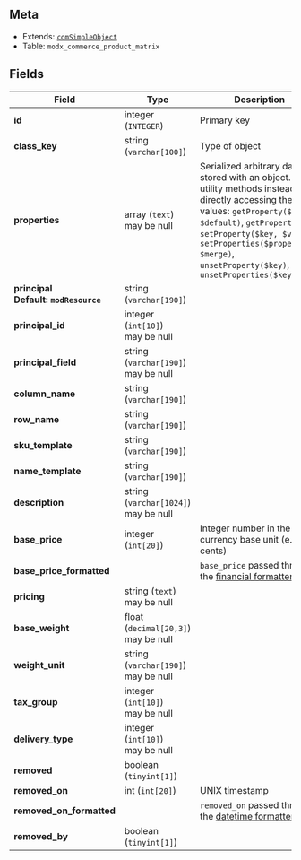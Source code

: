 ## Meta

- Extends: [`comSimpleObject`](comSimpleObject)
- Table: `modx_commerce_product_matrix`

## Fields


| Field | Type | Description |
| ----- | ---- | ----------- |
| **id** | integer (`INTEGER`) | Primary key |
| **class_key** | string (`varchar[100]`) | Type of object |
| **properties** | array (`text`)<br>may be null | Serialized arbitrary data stored with an object. Use utility methods instead of directly accessing these values: `getProperty($key, $default)`, `getProperties()`, `setProperty($key, $value)`, `setProperties($properties, $merge)`, `unsetProperty($key)`, `unsetProperties($keys)` |
| **principal<br>Default: `modResource`** | string (`varchar[190]`) |  |
| **principal_id** | integer (`int[10]`)<br>may be null |  |
| **principal_field** | string (`varchar[190]`)<br>may be null |  |
| **column_name** | string (`varchar[190]`) |  |
| **row_name** | string (`varchar[190]`) |  |
| **sku_template** | string (`varchar[190]`) |  |
| **name_template** | string (`varchar[190]`) |  |
| **description** | string (`varchar[1024]`)<br>may be null |  |
| **base_price** | integer (`int[20]`) | Integer number in the currency base unit (e.g. cents) |
| **base_price_formatted** |  | `base_price` passed through the [financial formatter](../Formatters/financial) |
| **pricing** | string (`text`)<br>may be null |  |
| **base_weight** | float (`decimal[20,3]`)<br>may be null |  |
| **weight_unit** | string (`varchar[190]`)<br>may be null |  |
| **tax_group** | integer (`int[10]`)<br>may be null |  |
| **delivery_type** | integer (`int[10]`)<br>may be null |  |
| **removed** | boolean (`tinyint[1]`) |  |
| **removed_on** | int (`int[20]`) | UNIX timestamp |
| **removed_on_formatted** |  | `removed_on` passed through the [datetime formatter](../Formatters/datetime) |
| **removed_by** | boolean (`tinyint[1]`) |  |
